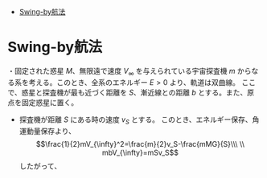 
- [Swing-by航法](#swing-by航法)


# Swing-by航法

・固定された惑星 $M$、無限遠で速度 $V_{\infty}$ を与えられている宇宙探査機 $m$ からなる系を考える。このとき、全系のエネルギー $E>0$ より、軌道は双曲線。
ここで、惑星と探査機が最も近づく距離を $S$、漸近線との距離 $b$ とする。また、原点を固定惑星に置く。

- 探査機が距離 $S$ にある時の速度 $v_S$ とする。
このとき、エネルギー保存、角運動量保存より、
$$\frac{1}{2}mV_{\infty}^2=\frac{m}{2}v_S-\frac{mMG}{S}\\\ \\
mbV_{\infty}=mSv_S$$
したがって、